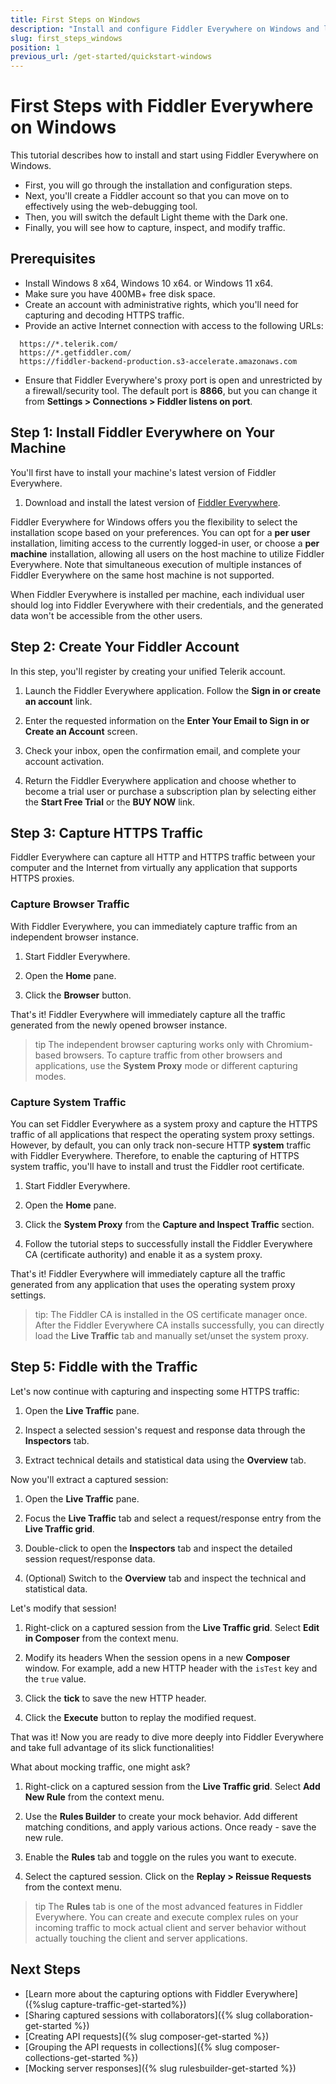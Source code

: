 ```yaml
---
title: First Steps on Windows
description: "Install and configure Fiddler Everywhere on Windows and learn how to capture, inspect, and modify the HTTPS traffic to analyze data effectively."
slug: first_steps_windows
position: 1
previous_url: /get-started/quickstart-windows
---
```


# First Steps with Fiddler Everywhere on Windows

This tutorial describes how to install and start using Fiddler Everywhere on Windows.

* First, you will go through the installation and configuration steps.
* Next, you'll create a Fiddler account so that you can move on to effectively using the web-debugging tool.
* Then, you will switch the default Light theme with the Dark one.
* Finally, you will see how to capture, inspect, and modify traffic.

## Prerequisites

- Install  Windows 8 x64, Windows 10 x64. or Windows 11 x64.
- Make sure you have 400MB+ free disk space.
- Create an account with administrative rights, which you'll need for capturing and decoding HTTPS traffic.
- Provide an active Internet connection with access to the following URLs:
```curl
  https://*.telerik.com/
  https://*.getfiddler.com/
  https://fiddler-backend-production.s3-accelerate.amazonaws.com
```
- Ensure that Fiddler Everywhere's proxy port is open and unrestricted by a firewall/security tool. The default port is **8866**, but you can change it from **Settings > Connections > Fiddler listens on port**.

## Step 1: Install Fiddler Everywhere on Your Machine

You'll first have to install your machine's latest version of Fiddler Everywhere.

1. Download and install the latest version of [Fiddler Everywhere](https://www.telerik.com/download/fiddler-everywhere).

Fiddler Everywhere for Windows offers you the flexibility to select the installation scope based on your preferences. You can opt for a **per user** installation, limiting access to the currently logged-in user, or choose a **per machine** installation, allowing all users on the host machine to utilize Fiddler Everywhere. Note that simultaneous execution of multiple instances of Fiddler Everywhere on the same host machine is not supported.

When Fiddler Everywhere is installed per machine, each individual user should log into Fiddler Everywhere with their credentials, and the generated data won't be accessible from the other users.


## Step 2: Create Your Fiddler Account

In this step, you'll register by creating your unified Telerik account.   

1. Launch the Fiddler Everywhere application. Follow the **Sign in or create an account** link.

1. Enter the requested information on the **Enter Your Email to Sign in or Create an Account** screen.

1. Check your inbox, open the confirmation email, and complete your account activation.

1. Return the Fiddler Everywhere application and choose whether to become a trial user or purchase a subscription plan by selecting either the **Start Free Trial** or the **BUY NOW** link.


## Step 3: Capture HTTPS Traffic

Fiddler Everywhere can capture all HTTP and HTTPS traffic between your computer and the Internet from virtually any application that supports HTTPS proxies.

### Capture Browser Traffic

With Fiddler Everywhere, you can immediately capture traffic from an independent browser instance.

1. Start Fiddler Everywhere.

1. Open the **Home** pane.

1. Click the **Browser** button.

That's it! Fiddler Everywhere will immediately capture all the traffic generated from the newly opened browser instance.

>tip The independent browser capturing works only with Chromium-based browsers. To capture traffic from other browsers and applications, use the **System Proxy** mode or different capturing modes.

### Capture System Traffic

You can set Fiddler Everywhere as a system proxy and capture the HTTPS traffic of all applications that respect the operating system proxy settings. However, by default, you can only track non-secure HTTP **system** traffic with Fiddler Everywhere. Therefore, to enable the capturing of HTTPS system traffic, you'll have to install and trust the Fiddler root certificate.

1. Start Fiddler Everywhere.

1. Open the **Home** pane.

1. Click the **System Proxy** from the **Capture and Inspect Traffic** section.

1. Follow the tutorial steps to successfully install the Fiddler Everywhere CA (certificate authority) and enable it as a system proxy.

That's it! Fiddler Everywhere will immediately capture all the traffic generated from any application that uses the operating system proxy settings.

>tip: The Fiddler CA is installed in the OS certificate  manager once. After the Fiddler Everywhere CA installs successfully, you can directly load the **Live Traffic** tab and manually set/unset the system proxy.

## Step 5: Fiddle with the Traffic

Let's now continue with capturing and inspecting some HTTPS traffic:

1. Open the **Live Traffic** pane.

1. Inspect a selected session's request and response data through the **Inspectors** tab.

1. Extract technical details and statistical data using the **Overview** tab.

Now you'll extract a captured session:

1. Open the **Live Traffic** pane.

1. Focus the **Live Traffic** tab and select a request/response entry from the **Live Traffic grid**.

1. Double-click to open the **Inspectors** tab and inspect the detailed session request/response data.

1. (Optional) Switch to the **Overview** tab and inspect the technical and statistical data.

Let's modify that session!

1. Right-click on a captured session from the **Live Traffic grid**. Select **Edit in Composer** from the context menu.

1. Modify its headers When the session opens in a new **Composer** window. For example, add a new HTTP header with the `isTest` key and the `true` value.

1. Click the **tick** to save the new HTTP header.

1. Click the **Execute** button to replay the modified request.

That was it! Now you are ready to dive more deeply into Fiddler Everywhere and take full advantage of its slick functionalities!

What about mocking traffic, one might ask?

1. Right-click on a captured session from the **Live Traffic grid**. Select **Add New Rule** from the context menu.

1. Use the **Rules Builder** to create your mock behavior. Add different matching conditions, and apply various actions. Once ready - save the new rule.

1. Enable the **Rules** tab and toggle on the rules you want to execute.

1. Select the captured session. Click on the **Replay > Reissue Requests** from the context menu.

>tip The **Rules** tab is one of the most advanced features in Fiddler Everywhere. You can create and execute complex rules on your incoming traffic to mock actual client and server behavior without actually touching the client and server applications.

## Next Steps

* [Learn more about the capturing options with Fiddler Everywhere]({%slug capture-traffic-get-started%})
* [Sharing captured sessions with collaborators]({% slug collaboration-get-started %})
* [Creating API requests]({% slug composer-get-started %})
* [Grouping the API requests in collections]({% slug composer-collections-get-started %})
* [Mocking server responses]({% slug rulesbuilder-get-started %})
